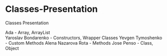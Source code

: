 # Classes-Presentation
Classes Presentation

Ada - Array, ArrayList<br />
Yaroslav Bondarenko - Constructors, Wrapper Classes
Yevgen Tymoshenko - Custom Methods
Alena Nazarova Rota - Methods
Jose Penso - Class, Object
